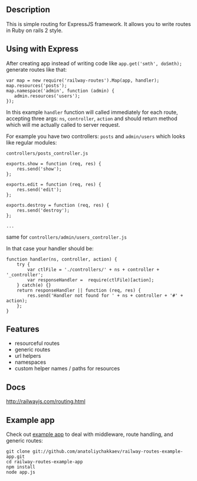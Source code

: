 ## Description

This is simple routing for ExpressJS framework. It allows you to write routes in Ruby on rails 2 style.

## Using with Express

After creating app instead of writing code like `app.get('smth', doSmth);` generate routes like that:

    var map = new require('railway-routes').Map(app, handler);
    map.resources('posts');
    map.namespace('admin', function (admin) {
       admin.resources('users');
    });

In this example `handler` function will called immediately for each route, accepting three args: `ns`, `controller`, `action` and should return method which will me actually called to server request.

For example you have two controllers: `posts` and `admin/users` which looks like regular modules:

`controllers/posts_controller.js`

    exports.show = function (req, res) {
        res.send('show');
    };

    exports.edit = function (req, res) {
        res.send('edit');
    };

    exports.destroy = function (req, res) {
        res.send('destroy');
    };

    ...

same for `controllers/admin/users_controller.js`

In that case your handler should be:

    function handler(ns, controller, action) {
        try {
            var ctlFile = './controllers/' + ns + controller + '_controller';
            var responseHandler =  require(ctlFile)[action];
        } catch(e) {}
        return responseHandler || function (req, res) {
            res.send('Handler not found for ' + ns + controller + '#' + action);
        };
    }

## Features

- resourceful routes
- generic routes
- url helpers
- namespaces
- custom helper names / paths for resources

## Docs

http://railwayjs.com/routing.html

## Example app

Check out [example app][1] to deal with middleware, route handling, and generic routes:

    git clone git://github.com/anatoliychakkaev/railway-routes-example-app.git
    cd railway-routes-example-app
    npm install
    node app.js

 [1]: http://github.com/anatoliychakkaev/railway-routes
